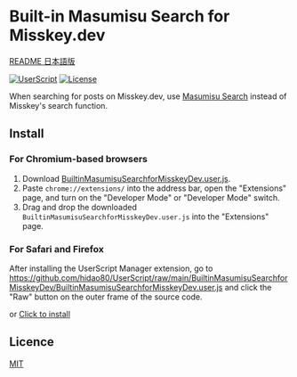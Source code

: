 # Built-in Masumisu Search for Misskey.dev

[README 日本語版](./README_ja.md)

[![UserScript](https://img.shields.io/badge/Framework-UserScript-blue.svg)](https://en.wikipedia.org/wiki/Userscript)
[![License](https://img.shields.io/github/license/hidao80/UserScript)](/LICENSE)

When searching for posts on Misskey.dev, use [Masumisu Search](https://masmis-search.ja-jp.org/ui) instead of Misskey's search function.

## Install

### For Chromium-based browsers

1. Download [BuiltinMasumisuSearchforMisskeyDev.user.js](https://github.com/hidao80/UserScript/raw/main/BuiltinMasumisuSearchforMisskeyDev/BuiltinMasumisuSearchforMisskeyDev.user.js).
2. Paste `chrome://extensions/` into the address bar, open the "Extensions" page, and turn on the "Developer Mode" or "Developer Mode" switch.
3. Drag and drop the downloaded `BuiltinMasumisuSearchforMisskeyDev.user.js` into the "Extensions" page.

### For Safari and Firefox

After installing the UserScript Manager extension, go to <https://github.com/hidao80/UserScript/raw/main/BuiltinMasumisuSearchforMisskeyDev/BuiltinMasumisuSearchforMisskeyDev.user.js> and click the "Raw" button on the outer frame of the source code.

or [Click to install](https://github.com/hidao80/UserScript/raw/main/BuiltinMasumisuSearchforMisskeyDev/BuiltinMasumisuSearchforMisskeyDev.user.js)

## Licence

[MIT](/LICENSE)
